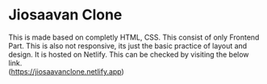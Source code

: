 # Jiosaavan Clone
This is made based on completly HTML, CSS.
This consist of only Frontend Part.
This is also not responsive, its just the basic practice of layout and design.
It is hosted on Netlify. 
This can be checked by visiting the below link. </br>
(https://jiosaavanclone.netlify.app)


